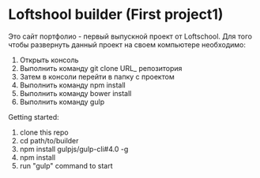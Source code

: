 # Loftshool builder (First project1)


Это сайт портфолио - первый выпускной проект от Loftschool. Для того чтобы развернуть данный проект на своем компьютере необходимо:

1. Открыть консоль
2. Выполнить команду git clone URL_ репозитория
3. Затем в консоли перейти в папку с проектом
4. Выполнить команду npm install
5. Выполнить команду bower install
6. Выполнить команду gulp


Getting started:

1. clone this repo
2. cd path/to/builder
3. npm install gulpjs/gulp-cli#4.0 -g
4. npm install
5. run "gulp" command to start
